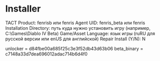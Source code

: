# Installer
TACT Product: fenrisb или fenris
Agent UID: fenris_beta или fenris
Installation Directory: путь куда нужно установить игру (например, C:\Games\Diablo IV Beta)
Game/Asset Language: язык игры (ruRU для русской версии или enUS для английской)
Repair Install (Y/N): N

unlocker = d84fbe00a685f25c3e3f52db43d63b06
beta_binary = c7148a33d7dea696012adac714b6d4f0